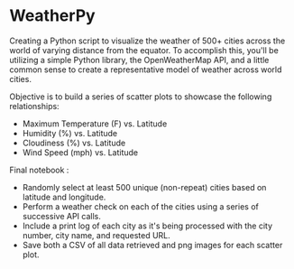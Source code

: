 # WeatherPy


Creating a Python script to visualize the weather of 500+ cities across the world of varying distance from the equator. To accomplish this, you'll be utilizing a simple Python library, the OpenWeatherMap API, and a little common sense to create a representative model of weather across world cities.

Objective is to build a series of scatter plots to showcase the following relationships:


- Maximum Temperature (F) vs. Latitude
- Humidity (%) vs. Latitude
- Cloudiness (%) vs. Latitude
- Wind Speed (mph) vs. Latitude


Final notebook :


- Randomly select at least 500 unique (non-repeat) cities based on latitude and longitude.
- Perform a weather check on each of the cities using a series of successive API calls. 
- Include a print log of each city as it's being processed with the city number, city name, and requested URL.
- Save both a CSV of all data retrieved and png images for each scatter plot.
